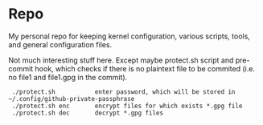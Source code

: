 # Repo
My personal repo for keeping kernel configuration, various scripts, tools, and general configuration files.

Not much interesting stuff here. Except maybe protect.sh script and pre-commit hook, which checks if there is no plaintext file to be commited
(i.e. no file1 and file1.gpg in the commit).

```
 ./protect.sh			enter password, which will be stored in ~/.config/github-private-passphrase
 ./protect.sh enc		encrypt files for which exists *.gpg file
 ./protect.sh dec		decrypt *.gpg files
```
